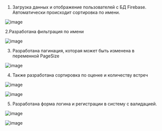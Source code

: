 1. Загрузка данных и отображение пользователей с БД Firebase.
Автоматически происходит сортировка по имени.

![image](https://user-images.githubusercontent.com/83139924/177538922-47fb6be0-d444-4c13-adc1-d72063a2d05d.png)

2.Разработана фильтрация по имени

![image](https://user-images.githubusercontent.com/83139924/177538111-78d1d30b-9d7a-4530-a7bf-484c78cbf7a9.png)

3. Разработана пагинация, которая может быть изменена в переменной PageSize

![image](https://user-images.githubusercontent.com/83139924/177538289-4fe31dcb-064e-4202-9554-a7465ce27e4f.png)

4. Также разработана сортировка по оценке и количеству встреч

![image](https://user-images.githubusercontent.com/83139924/177539036-00bc1d48-c71d-41da-b89f-264622440f39.png)

![image](https://user-images.githubusercontent.com/83139924/177538398-aee0485a-2a11-429c-ac5e-8fc0adaed5b4.png)

5. Разработана форма логина и регистрации в систему с валидацией.

![image](https://user-images.githubusercontent.com/83139924/177538466-9d28fa39-6210-409b-a788-0eea41da89b7.png)

![image](https://user-images.githubusercontent.com/83139924/177538550-dbae5434-90a7-40c1-aa55-11215739fb9f.png)
